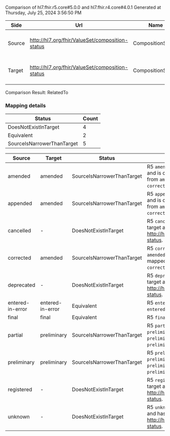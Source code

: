 Comparison of hl7.fhir.r5.core#5.0.0 and hl7.fhir.r4.core#4.0.1
Generated at Thursday, July 25, 2024 3:56:50 PM

| Side | Url | Name | Title | Description |
| --- | --- | --- | --- | --- |
| Source | http://hl7.org/fhir/ValueSet/composition-status | CompositionStatus | Composition Status | The workflow/clinical status of the composition. |
| Target | http://hl7.org/fhir/ValueSet/composition-status | CompositionStatus | CompositionStatus | The workflow/clinical status of the composition. |


Comparison Result: RelatedTo


### Mapping details

| Status | Count |
| ------ | ----- |
DoesNotExistInTarget | 4 |
Equivalent | 2 |
SourceIsNarrowerThanTarget | 5 |


| Source | Target | Status | Message |
| ------ | ------ | ------ | ------- |
| amended | amended | SourceIsNarrowerThanTarget | R5 `amended` is narrower than R4 `amended` and is compatible. `amended` is mapped from `amended` and `appended` and `corrected`. |
| appended | amended | SourceIsNarrowerThanTarget | R5 `appended` is narrower than R4 `amended` and is compatible. `amended` is mapped from `amended` and `appended` and `corrected`. |
| cancelled | - | DoesNotExistInTarget | R5 `cancelled` does not appear in the target and has no mapping for http://hl7.org/fhir/ValueSet/composition-status. |
| corrected | amended | SourceIsNarrowerThanTarget | R5 `corrected` is narrower than R4 `amended` and is compatible. `amended` is mapped from `amended` and `appended` and `corrected`. |
| deprecated | - | DoesNotExistInTarget | R5 `deprecated` does not appear in the target and has no mapping for http://hl7.org/fhir/ValueSet/composition-status. |
| entered-in-error | entered-in-error | Equivalent | R5 `entered-in-error` is equivalent to R4 `entered-in-error`. |
| final | final | Equivalent | R5 `final` is equivalent to R4 `final`. |
| partial | preliminary | SourceIsNarrowerThanTarget | R5 `partial` is narrower than R4 `preliminary` and is compatible. `preliminary` is mapped from `partial` and `preliminary`. |
| preliminary | preliminary | SourceIsNarrowerThanTarget | R5 `preliminary` is narrower than R4 `preliminary` and is compatible. `preliminary` is mapped from `partial` and `preliminary`. |
| registered | - | DoesNotExistInTarget | R5 `registered` does not appear in the target and has no mapping for http://hl7.org/fhir/ValueSet/composition-status. |
| unknown | - | DoesNotExistInTarget | R5 `unknown` does not appear in the target and has no mapping for http://hl7.org/fhir/ValueSet/composition-status. |

